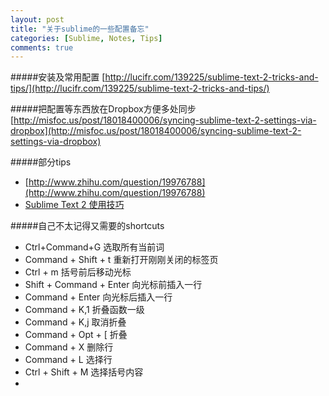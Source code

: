 ```yaml
---
layout: post
title: "关于sublime的一些配置备忘"
categories: [Sublime, Notes, Tips]
comments: true
---
```

#####安装及常用配置
[http://lucifr.com/139225/sublime-text-2-tricks-and-tips/](http://lucifr.com/139225/sublime-text-2-tricks-and-tips/)  

#####把配置等东西放在Dropbox方便多处同步
[http://misfoc.us/post/18018400006/syncing-sublime-text-2-settings-via-dropbox](http://misfoc.us/post/18018400006/syncing-sublime-text-2-settings-via-dropbox)  

#####部分tips
* [http://www.zhihu.com/question/19976788](http://www.zhihu.com/question/19976788)  
* [Sublime Text 2 使用技巧](http://www.keakon.net/2012/09/17/SublimeText2%E4%BD%BF%E7%94%A8%E6%8A%80%E5%B7%A7)

#####自己不太记得又需要的shortcuts
*   Ctrl+Command+G 选取所有当前词
*   Command + Shift + t 重新打开刚刚关闭的标签页
*   Ctrl + m 括号前后移动光标
*   Shift + Command + Enter 向光标前插入一行
*   Command + Enter 向光标后插入一行
*   Command + K,1 折叠函数一级
*   Command + K,j 取消折叠
*   Command + Opt + [ 折叠
*   Command + X 删除行
*   Command + L 选择行
*   Ctrl + Shift + M 选择括号内容
*   